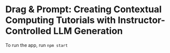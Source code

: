 # Drag & Prompt: Creating Contextual Computing Tutorials with Instructor-Controlled LLM Generation


To run the app, run `npm start`
